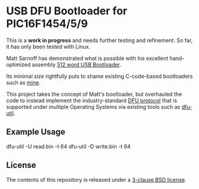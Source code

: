 USB DFU Bootloader for PIC16F1454/5/9
=====================================

This is a **work in progress** and needs further testing and refinement.  So far, it has only been tested with Linux.

Matt Sarnoff has demonstrated what is possible with his excellent hand-optimized assembly [512 word USB Bootloader](https://github.com/74hc595/PIC16F1-USB-Bootloader).

Its minimal size rightfully puts to shame existing C-code-based bootloaders such as [mine](https://github.com/majbthrd/pic16f1454-bootloader).

This project takes the concept of Matt's bootloader, but overhauled the code to instead implement the industry-standard [DFU protocol](http://www.usb.org/developers/docs/devclass_docs/DFU_1.1.pdf) that is supported under multiple Operating Systems via existing tools such as [dfu-util](http://dfu-util.sourceforge.net/).

## Example Usage

dfu-util -U read.bin -t 64
dfu-util -D write.bin -t 64

## License

The contents of this repository is released under a [3-clause BSD license](LICENSE).

